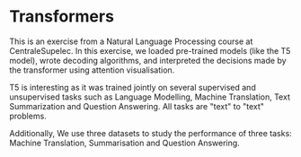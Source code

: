 # Transformers

This is an exercise from a Natural Language Processing course at CentraleSupelec. In this exercise, we loaded pre-trained models (like the T5 model), wrote decoding algorithms, and interpreted the decisions made by the transformer using attention visualisation.

T5 is interesting as it was trained jointly on several supervised and unsupervised tasks such as Language Modelling, Machine Translation, Text Summarization and Question Answering. All tasks are "text" to "text" problems.

Additionally, We use three datasets to study the performance of three tasks: Machine Translation, Summarisation and Question Answering.

